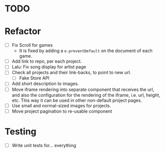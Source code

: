# TODO

# Refactor

- [ ] Fix Scroll for games
  - It is fixed by adding a `e.preventDefault` on the document of each game.
- [ ] Add link to repo, per each project.
- [ ] Lalu: Fix song display for artist page
- [ ] Check all projects and their link-backs, to point to new url.
  - [ ] Fake Store API
- [ ] Add short description to images.
- [ ] Move iframe rendering into separate component that receives the url, and also the configuration for the rendering of the iframe, i.e. url, height, etc. This way it can be used in other non-default project pages.
- [ ] Use small and normal-sized images for projects.
- [ ] Move project pagination to re-usable component

# Testing

- [ ] Write unit tests for... everything
